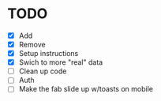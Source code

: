 
# TODO


* [X] Add
* [X] Remove
* [X] Setup instructions
* [X] Swich to more "real" data
* [ ] Clean up code
* [ ] Auth
* [ ] Make the fab slide up w/toasts on mobile 
